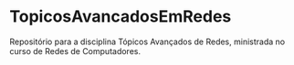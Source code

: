 # TopicosAvancadosEmRedes
Repositório para a disciplina Tópicos Avançados de Redes, ministrada no curso de Redes de Computadores.
